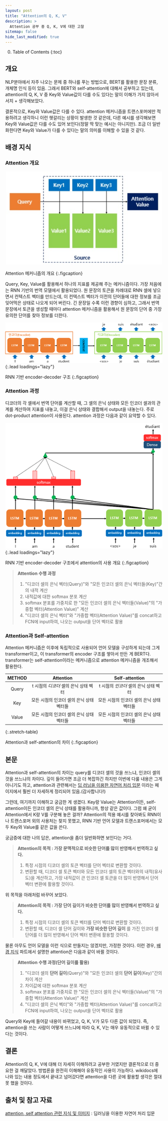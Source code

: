```yaml
---
layout: post
title: "Attention의 Q, K, V"
description: >
  Attention 공부 중 Q, K, V에 대한 고찰
sitemap: false
hide_last_modified: true
---
```


0. Table of Contents
{:toc}


## 개요

NLP분야에서 자주 나오는 문제 중 하나를 푸는 방법으로, BERT를 활용한 문장 분류, 개체명 인식 등이 있음. 그래서 BERT와 self-attention에 대해서 공부하고 있는데, attention의 Q, K, V 중 Key와 Value값이 다를 수도 있다는 말이 이해가 가지 않아서 서치 + 생각해보았다.

결론적으로, Key와 Value값은 다를 수 있다. attention 메커니즘을 트랜스포머에만 적용하려고 생각하니 이런 헷갈리는 상황이 발생한 것 같은데, 다른 예시를 생각해보면 Key와 Value값은 다를 수도 있어 보인다(정말 딱 맞는 예시는 아니지만). 조금 더 일반화한다면 Key와 Value가 다를 수 있다는 말의 의미를 이해할 수 있을 것 같다.


## 배경 지식


### Attention 개요

<p align="center">
  <img width="500" src="/assets/img/myown/qkv.jpg">
</p>

Attention 메커니즘의 개요
{:.figcaption}

Query, Key, Value를 활용해서 하나의 지표를 제공해 주는 메커니즘이다. 가장 처음에는 RNN 기반의 번역 모델에서 활용되었다. 원 문장의 토큰을 차례대로 RNN 셀에 넣으면서 컨텍스트 벡터를 만드는데, 이 컨텍스트 벡터가 이전의 단어들에 대한 정보를 조금 잊어먹은 상태로 나오게 되어 버린다. 긴 문장일 수록 이런 경향이 심하고, 그래서 번역 문장에서 토큰을 생성할 때마다 attention 메커니즘을 활용해서 원 문장의 단어 중 가장 유의한 단어를 찾아 정보를 더한다.

![encoder-decoder](/assets/img/myown/encoder-decoder.png){:.lead loadings="lazy"}

RNN 기반 encoder-decoder 구조
{:.figcaption}


### Attention 과정

디코더의 각 셀에서 번역 단어를 계산할 때, 그 셀의 은닉 상태와 모든 인코더 셀과의 관계를 계산하여 지표를 내놓고, 이걸 은닉 상태와 결합해서 output을 내놓는다. 주로 dot-product attention이 사용된다. attention 과정은 다음과 같이 요약할 수 있다.

![encoder-decoder-attention-added](/assets/img/myown/encoder-decoder-attention-added.png){:.lead loadings="lazy"}

RNN 기반 encoder-decoder 구조에서 attention의 사용 개요
{:.figcaption}


> __Attention 수행 과정__
> 
> 1. "디코더 셀의 은닉 벡터(Query)"와 "모든 인코더 셀의 은닉 벡터들(Key)"간의 내적 계산
> 2. 내적값에 대한 softmax 분포 계산
> 3. softmax 분포를 가중치로 한 "모든 인코더 셀의 은닉 벡터들(Value)"의 "가중합 벡터(Attention Value)" 계산
> 4. "디코더 셀의 은닉 벡터"와 "가중합 벡터(Attention Value)"를 concat하고 FCN에 input하여, 나오는 output을 단어 벡터로 활용




### Attention과 Self-attention

Attention 메커니즘은 이후에 독립적으로 사용되어 언어 모델을 구성하게 되는데 그게 transformer이고, 이 transformer의 encoder 구조를 쌓아서 만든 게 BERT다. transformer는 self-attention이라는 메커니즘으로 attention 메커니즘을 개조해서 활용한다.

| METHOD | Attention                          | Self-attention |
|:------:|:----------------------------------:|:-----------------:|
| Query  | t 시점의 _디코더_ 셀의 은닉 상태 벡터     | t 시점의 _인코더_ 셀의 은닉 상태 벡터 |
| Key    | 모든 시점의 인코더 셀의 은닉 상태 벡터들 | 모든 시점의 인코더 셀의 은닉 상태 벡터들  |
| Value  | 모든 시점의 인코더 셀의 은닉 상태 벡터들 | 모든 시점의 인코더 셀의 은닉 상태 벡터들  |
{:.stretch-table}

Attention과 self-attention의 차이
{:.figcaption}


## 본문

Attention과 self-attention의 차이는 query를 디코더 셀의 것을 쓰느냐, 인코더 셀의 것을 쓰느냐의 차이다. 깊이 들어가면 조금 더 복잡하긴 하지만 이번에 다룰 내용은 그게 아니기도 하고, attention과 관련해서는 [딥 러닝을 이용한 자연어 처리 입문](https://wikidocs.net/31379) 이라는 페이지에서 훨씬 더 자세하게 정리되어 있음.(감사합니다!)

그런데, 여기까지 이해하고 궁금한 게 생겼다. Key랑 Value는 Attention이든, self-attention이든 인코더 셀의 은닉 상태를 활용하니까, 항상 같은 값이다. 그럼 왜 굳이 Attention에서 K랑 V를 구분해 놓은 걸까? Attention의 적용 예시를 찾아봐도 RNN이나 트랜스포머 외의 사용처는 찾지 못했고, RNN 기반 언어 모델과 트랜스포머에서는 모두 Key와 Value를 같은 값을 쓴다.


궁금증에 대한 나의 답은, attention을 좀더 일반화하면 보인다는 거다.



> __Attention의 목적 : 가장 문맥적으로 비슷한 단어를 많이 반영해서 번역하고 싶다.__
> 
> 1. 특정 시점의 디코더 셀의 토큰 벡터를 단어 벡터로 변환할 것이다.
> 2. 변환할 때, 디코더 셀 토큰 벡터와 모든 인코더 셀의 토큰 벡터와의 내적(유사도)을 계산하고, 가장 내적값이 큰 인코더 셀 토큰을 더 많이 반영해서 단어 벡터 변환에 활용할 것이다.


위 목적을 아래처럼 바꾸어 보았다.

> __Attention의 목적 : 가장 단어 길이가 비슷한 단어를 많이 반영해서 번역하고 싶다.__
> 
> 1. 특정 시점의 디코더 셀의 토큰 벡터를 단어 벡터로 변환할 것이다.
> 2. 변환할 때, 디코더 셀 단어 길이와 __가장 비슷한 단어 길이__ 를 가진 인코더 셀 단어를 더 많이 반영해서 단어 벡터 변환에 활용할 것이다.


물론 아무도 언어 모델을 이런 식으로 만들지는 않겠지만, 가정한 것이다. 이런 경우, [배경 지식](#배경-지식) 파트에서 설명한 attention은 다음과 같이 바뀔 것이다.

> __Attention 수행 과정(단어 길이를 활용)__
>
> 1. "디코더 셀의 __단어 길이__(Query)"와 "모든 인코더 셀의 __단어 길이__(Key)"간의 차이 계산
> 2. 차이값에 대한 softmax 분포 계산
> 3. softmax 분포를 가중치로 한 "모든 인코더 셀의 은닉 벡터들(Value)"의 "가중합 벡터(Attention Value)" 계산
> 4. "디코더 셀의 은닉 벡터"와 "가중합 벡터(Attention Value)"를 concat하고 FCN에 input하여, 나오는 output을 단어 벡터로 활용



Query와 Key에 들어갈 내용이 바뀌었고, Q, K, V가 모두 다른 값이 되었다. 즉, attention을 쓰는 사람이 어떻게 쓰느냐에 따라 Q, K, V는 매우 유동적으로 바뀔 수 있다는 것이다.


## 결론

Attention의 Q, K, V에 대해 더 자세히 이해하려고 공부한 거였지만 결론적으로 더 중요한 걸 깨달았다. 방법론을 완전히 이해해야 유동적인 사용이 가능하다. wikidocs에 나와 있는 내용 정도에서 끝내고 넘어갔다면 attention을 다른 곳에 활용할 생각은 절대 못 했을 것이다.


## 출처 및 참고 자료

[attention\, self attention 관련 지식 및 이미지](https://wikidocs.net/31379) : 딥러닝을 이용한 자연어 처리 입문